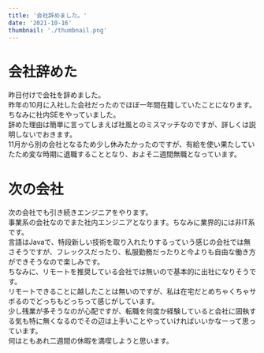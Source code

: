 ```yaml
---
title: '会社辞めました。'
date: '2021-10-16'
thumbnail: './thumbnail.png'
---
```


# 会社辞めた

昨日付けで会社を辞めました。<br>
昨年の10月に入社した会社だったのでほぼ一年間在籍していたことになります。<br>
ちなみに社内SEをやっていました。<br>
辞めた理由は簡単に言ってしまえば社風とのミスマッチなのですが、詳しくは説明しないでおきます。<br>
11月から別の会社となるため少し休みたかったのですが、有給を使い果たしていたため変な時期に退職することとなり、およそ二週間無職となっています。<br>


# 次の会社

次の会社でも引き続きエンジニアをやります。<br>
事業系の会社なのでまた社内エンジニアとなります。ちなみに業界的には非IT系です。<br>
言語はJavaで、特段新しい技術を取り入れたりするっていう感じの会社では無さそうですが、フレックスだったり、私服勤務だったりと今よりも自由な働き方ができそうなので楽しみです。<br>
ちなみに、リモートを推奨している会社では無いので基本的に出社になりそうです。<br>
リモートできることに越したことは無いのですが、私は在宅だとめちゃくちゃサボるのでどっちもどっちって感じがしています。<br>
少し残業が多そうなのが心配ですが、転職を何度か経験していると会社に固執する気も特に無くなるのでその辺は上手いことやっていければいいかなーって思っています。<br>
何はともあれ二週間の休暇を満喫しようと思います。<br>
